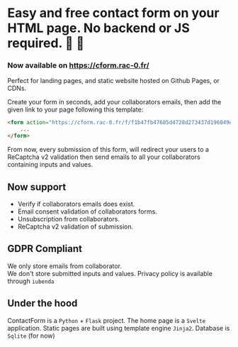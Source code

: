 # Easy and free contact form on your HTML page. No backend or JS required. :rocket:	:speech_balloon:

### Now available on https://cform.rac-0.fr/

Perfect for landing pages, and static website hosted on Github Pages, or CDNs.  

Create your form in seconds, add your collaborators emails, then add the given link to your page following this template:
```html
<form action="https://cform.rac-0.fr/f/f1b47fb47685d4728d273437d196049e" method="POST">
    ...
</form>
```

From now, every submission of this form, will redirect your users to a ReCaptcha v2 validation then send emails to all your collaborators containing inputs and values.

## Now support

- Verify if collaborators emails does exist.
- Email consent validation of collaborators forms.
- Unsubscription from collaborators.
- ReCaptcha v2 validation of submission.

## GDPR Compliant

We only store emails from collaborator.  
We don't store submitted inputs and values.
Privacy policy is available through `iubenda`

## Under the hood

ContactForm is a `Python` + `Flask` project.
The home page is a `Svelte` application.
Static pages are built using template engine `Jinja2`.
Database is `Sqlite` (for now)
